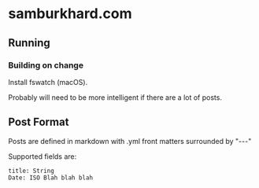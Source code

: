 
# samburkhard.com

## Running

### Building on change

Install fswatch (macOS).

Probably will need to be more intelligent if there are a lot of posts.

## Post Format

Posts are defined in markdown with .yml front matters surrounded by "---"

Supported fields are:

```
title: String
Date: ISO Blah blah blah
```